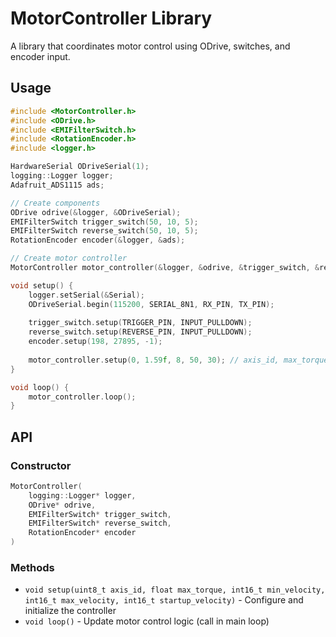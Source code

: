 # MotorController Library

A library that coordinates motor control using ODrive, switches, and encoder input.

## Usage

```cpp
#include <MotorController.h>
#include <ODrive.h>
#include <EMIFilterSwitch.h>
#include <RotationEncoder.h>
#include <logger.h>

HardwareSerial ODriveSerial(1);
logging::Logger logger;
Adafruit_ADS1115 ads;

// Create components
ODrive odrive(&logger, &ODriveSerial);
EMIFilterSwitch trigger_switch(50, 10, 5);
EMIFilterSwitch reverse_switch(50, 10, 5);
RotationEncoder encoder(&logger, &ads);

// Create motor controller
MotorController motor_controller(&logger, &odrive, &trigger_switch, &reverse_switch, &encoder);

void setup() {
    logger.setSerial(&Serial);
    ODriveSerial.begin(115200, SERIAL_8N1, RX_PIN, TX_PIN);
    
    trigger_switch.setup(TRIGGER_PIN, INPUT_PULLDOWN);
    reverse_switch.setup(REVERSE_PIN, INPUT_PULLDOWN);
    encoder.setup(198, 27895, -1);
    
    motor_controller.setup(0, 1.59f, 8, 50, 30); // axis_id, max_torque, min_velocity, max_velocity, startup_velocity
}

void loop() {
    motor_controller.loop();
}
```

## API

### Constructor
```cpp
MotorController(
    logging::Logger* logger,
    ODrive* odrive,
    EMIFilterSwitch* trigger_switch,
    EMIFilterSwitch* reverse_switch,
    RotationEncoder* encoder
)
```

### Methods
- `void setup(uint8_t axis_id, float max_torque, int16_t min_velocity, int16_t max_velocity, int16_t startup_velocity)` - Configure and initialize the controller
- `void loop()` - Update motor control logic (call in main loop) 